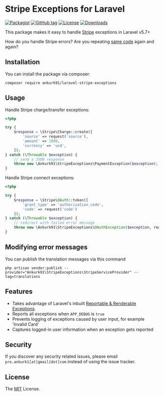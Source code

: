 # Stripe Exceptions for Laravel

[![Packagist](https://img.shields.io/packagist/v/ankurk91/laravel-stripe-exceptions.svg)](https://packagist.org/packages/ankurk91/laravel-stripe-exceptions)
[![GitHub tag](https://img.shields.io/github/tag/ankurk91/laravel-stripe-exceptions.svg)](https://github.com/ankurk91/laravel-stripe-exceptions/releases)
[![License](https://img.shields.io/badge/license-MIT-brightgreen.svg)](LICENSE.txt)
[![Downloads](https://img.shields.io/packagist/dt/ankurk91/laravel-stripe-exceptions.svg)](https://packagist.org/packages/ankurk91/laravel-stripe-exceptions/stats)

This package makes it easy to handle [Stripe](https://github.com/stripe/stripe-php) exceptions in Laravel v5.7+

How do you handle Stripe errors? Are you repeating [same code](https://stripe.com/docs/api/errors/handling?lang=php) again and again?

## Installation
You can install the package via composer:
```
composer require ankurk91/laravel-stripe-exceptions
```

## Usage
Handle Stripe charge/transfer exceptions:
```php
<?php

try {
    $response = \Stripe\Charge::create([
        'source' => request('source'),
        'amount' => 1000,
        'currency' => 'usd',
    ]);
} catch (\Throwable $exception) {
    // send a JSON response
    throw new \Ankurk91\StripeExceptions\PaymentException($exception);
}
```

Handle Stripe connect exceptions:
```php
<?php

try {
    $response = \Stripe\OAuth::token([
        'grant_type' => 'authorization_code',
        'code' => request('code')
    ]);
} catch (\Throwable $exception) {
    // redirect with failed error message
    throw new \Ankurk91\StripeExceptions\OAuthException($exception, route('stripe.failed'));
}
```

## Modifying error messages
You can publish the translation messages via this command
```
php artisan vendor:publish --provider="Ankurk91\StripeExceptions\StripeServiceProvider" --tag=translations
```

## Features
* Takes advantage of Laravel's inbuilt [Reportable & Renderable Exceptions](https://laravel.com/docs/5.8/errors#renderable-exceptions).
* Reports all exceptions when `APP_DEBUG` is `true`
* Prevents logging of exceptions caused by user input, for example 'Invalid Card'
* Captures logged-in user information when an exception gets reported

## Security
If you discover any security related issues, please email `pro.ankurk1[at]gmail[dot]com` instead of using the issue tracker.

## License
The [MIT](https://opensource.org/licenses/MIT) License.
